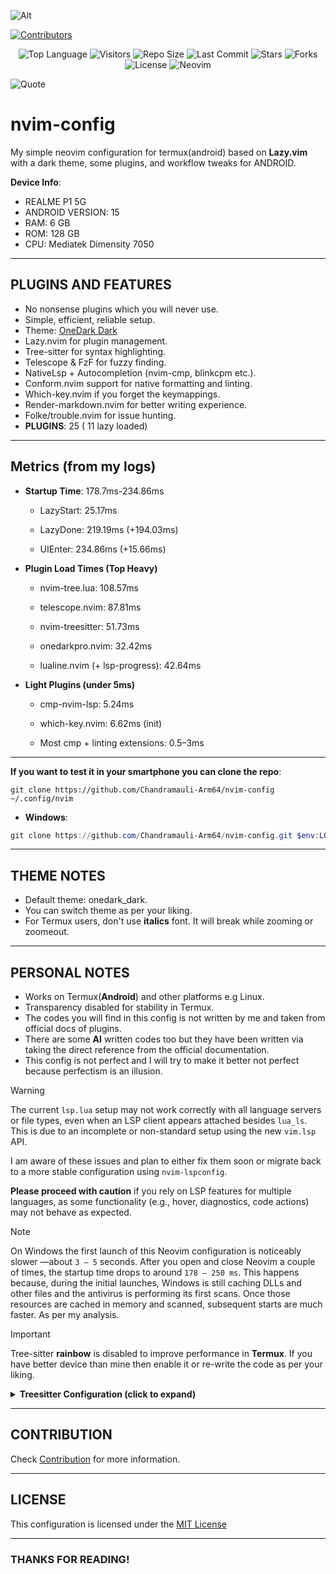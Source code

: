 ![Alt](https://repobeats.axiom.co/api/embed/9ff72f6cf7ac1734000ae26bfd8e23118b51aedb.svg "Repobeats analytics image")

[![Contributors](https://contrib.rocks/image?repo=Chandramauli-Arm64/nvim-config)](https://github.com/Chandramauli-Arm64/nvim-config/graphs/contributors)

<p align="center">
  <img src="https://img.shields.io/github/languages/top/Chandramauli-Arm64/nvim-config?color=1abc9c&style=for-the-badge&logo=lua" alt="Top Language" />
  <img src="https://vbr.nathanchung.dev/badge?page_id=Chandramauli-Arm64.nvim-config&logo=github&color=1abc9c&style=for-the-badge" alt="Visitors" />
  <img src="https://img.shields.io/github/repo-size/Chandramauli-Arm64/nvim-config?color=1abc9c&style=for-the-badge&logo=github" alt="Repo Size" />
  <img src="https://img.shields.io/github/last-commit/Chandramauli-Arm64/nvim-config?color=1abc9c&style=for-the-badge&logo=git" alt="Last Commit" />
  <img src="https://img.shields.io/github/stars/Chandramauli-Arm64/nvim-config?color=1abc9c&style=for-the-badge&logo=github" alt="Stars" />
  <img src="https://img.shields.io/github/forks/Chandramauli-Arm64/nvim-config?color=1abc9c&style=for-the-badge&logo=github" alt="Forks" />
  <img src="https://img.shields.io/github/license/Chandramauli-Arm64/nvim-config?color=1abc9c&style=for-the-badge&logo=open-source-initiative" alt="License" />
  <img src="https://img.shields.io/badge/Neovim-config-1abc9c?style=for-the-badge&logo=neovim&logoColor=white" alt="Neovim" />
</p>

![Quote](https://quotes-github-readme.vercel.app/api?type=horizontal&theme=radical)

# nvim-config

My simple neovim configuration for termux(android) based on **Lazy.vim** with a dark theme, some plugins, and workflow tweaks for ANDROID.

**Device Info**:
- REALME P1 5G
- ANDROID VERSION: 15
- RAM: 6 GB
- ROM: 128 GB
- CPU: Mediatek Dimensity 7050

---

## PLUGINS AND FEATURES

- No nonsense plugins which you will never use.
- Simple, efficient, reliable setup.
- Theme: [OneDark Dark](https://github.com/olimorris/onedarkpro.nvim)
- Lazy.nvim for plugin management.
- Tree-sitter for syntax highlighting.
- Telescope & FzF for fuzzy finding.
- NativeLsp + Autocompletion (nvim-cmp, blinkcpm etc.).
- Conform.nvim support for native formatting and linting.
- Which-key.nvim if you forget the keymappings.
- Render-markdown.nvim for better writing experience.
- Folke/trouble.nvim for issue hunting.
- **PLUGINS**: 25 ( 11 lazy loaded)

---

## Metrics (from my logs)

- **Startup Time**: 178.7ms-234.86ms

  - LazyStart: 25.17ms

  - LazyDone: 219.19ms (+194.03ms)

  - UIEnter: 234.86ms (+15.66ms)


- **Plugin Load Times (Top Heavy)**

  - nvim-tree.lua: 108.57ms

  - telescope.nvim: 87.81ms

  - nvim-treesitter: 51.73ms

  - onedarkpro.nvim: 32.42ms

  - lualine.nvim (+ lsp-progress): 42.64ms


- **Light Plugins (under 5ms)**

  - cmp-nvim-lsp: 5.24ms

  - which-key.nvim: 6.62ms (init)

  - Most cmp + linting extensions: 0.5–3ms

---

**If you want to test it in your smartphone you can clone the repo**:

```
git clone https://github.com/Chandramauli-Arm64/nvim-config ~/.config/nvim
```

- **Windows**:

```powershell
git clone https://github.com/Chandramauli-Arm64/nvim-config.git $env:LOCALAPPDATA\nvim
```

---

## THEME NOTES

- Default theme: onedark_dark.
- You can switch theme as per your liking.
- For Termux users, don't use **italics** font. It will break while zooming or zoomeout.

---

## PERSONAL NOTES

- Works on Termux(**Android**) and other platforms e.g Linux.
- Transparency disabled for stability in Termux.
- The codes you will find in this config is not written by me and taken from official docs of plugins.
- There are some **AI** written codes too but they have been written via taking the direct reference from the official documentation.
- This config is not perfect and I will try to make it better not perfect because perfectism is an illusion.

> [!WARNING]
> The current `lsp.lua` setup may not work correctly with all language servers or file types, even when an LSP client appears attached besides `lua_ls`. This is due to an incomplete or non-standard setup using the new `vim.lsp` API.

I am aware of these issues and plan to either fix them soon or migrate back to a more stable configuration using `nvim-lspconfig`.

**Please proceed with caution** if you rely on LSP features for multiple languages, as some functionality (e.g., hover, diagnostics, code actions) may not behave as expected.

> [!NOTE]
> On Windows the first launch of this Neovim configuration is noticeably slower
> —about `3 – 5` seconds.
> After you open and close Neovim a couple of times, the startup time drops to
> around `178 – 250 ms`.
> This happens because, during the initial launches, Windows is still caching
> DLLs and other files and the antivirus is performing its first scans.
> Once those resources are cached in memory and scanned, subsequent starts are
> much faster. As per my analysis.

> [!IMPORTANT]
> Tree-sitter **rainbow** is disabled to improve performance in **Termux**. If you have better device than mine then enable it or re-write the code as per your liking.

<details>
  <summary><b>Treesitter Configuration (click to expand)</b></summary>

```lua
-- treesitter.lua
return {
  "nvim-treesitter/nvim-treesitter",
  build = ":TSUpdate",
  branch = "master",
  lazy = false,
  config = function()
    require("nvim-treesitter.configs").setup({
      -- Languages to install
      ensure_installed = {
        "bash",
        "lua",
        "markdown",
        "markdown_inline",
        "query",
        "regex",
        "vim",
        "vimdoc",
      },
      sync_install = false,
      auto_install = true,
      highlight = {
        enable = true,
        additional_vim_regex_highlighting = false,
        disable = function(_, buf)
          local max_filesize = 50 * 1024 -- 150 KB limit for mobile speed
          local ok, stats =
            pcall(vim.loop.fs_stat, vim.api.nvim_buf_get_name(buf))
          if ok and stats and stats.size > max_filesize then
            return true
          end
          return false
        end,
      },

      indent = { enable = false },

      incremental_selection = {
        enable = true,
        keymaps = {
          init_selection = "<CR>",
          node_incremental = "<CR>",
          scope_incremental = "<S-CR>",
          node_decremental = "<BS>",
        },
      },

      textobjects = {
        select = {
          enable = true,
          lookahead = true,
          keymaps = {
            ["af"] = "@function.outer",
            ["if"] = "@function.inner",
            ["ac"] = "@class.outer",
            ["ic"] = "@class.inner",
          },
        },
        move = {
          enable = true,
          set_jumps = true,
          goto_next_start = {
            ["]m"] = "@function.outer",
            ["]]"] = "@class.outer",
          },
          goto_previous_start = {
            ["[m"] = "@function.outer",
            ["[["] = "@class.outer",
          },
        },
      },

      matchup = { enable = true },
      autopairs = { enable = true },
      rainbow = { enable = false }, -- Disabled to prevent mobile lag
    })
  end,
}
```
</details>

---

## CONTRIBUTION

Check [Contribution](CONTRIBUTING.md) for more information.

---

## LICENSE

This configuration is licensed under the [MIT License](LICENSE.md)

---

### THANKS FOR READING!
